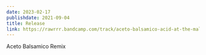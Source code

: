 ```yaml
---
date: 2023-02-17
publishdate: 2021-09-04
title: Release
link: https://rawrrr.bandcamp.com/track/aceto-balsamico-acid-at-the-mall-remix
---
```

Aceto Balsamico Remix
